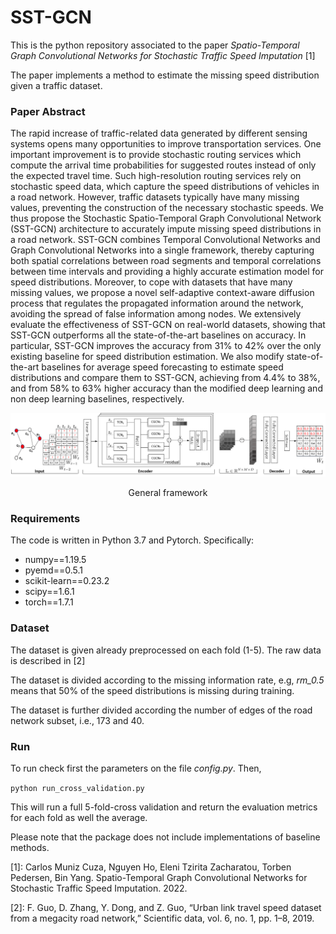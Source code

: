 # SST-GCN

This is the python repository associated to the paper _Spatio-Temporal Graph Convolutional Networks for
Stochastic Traffic Speed Imputation_ [1]

The paper implements a method to estimate the missing speed distribution given a traffic dataset. 

### Paper Abstract
The rapid increase of traffic-related data generated by different sensing systems opens many opportunities to improve transportation services. 
One important improvement is to provide stochastic routing services which compute the arrival time probabilities for suggested routes instead of only the expected travel time.
Such high-resolution routing services rely on stochastic speed data, which capture the speed distributions of vehicles in a road network.
However, traffic datasets typically have many missing values, preventing the construction of the necessary stochastic speeds. 
We thus propose the Stochastic Spatio-Temporal Graph Convolutional Network (SST-GCN) architecture to accurately impute missing speed distributions in a road network. 
SST-GCN combines Temporal Convolutional Networks and Graph Convolutional Networks into a single framework, thereby capturing both spatial correlations between road segments and temporal correlations between time intervals and providing a highly accurate estimation model for speed distributions. 
Moreover, to cope with datasets that have many missing values, we propose a novel self-adaptive context-aware diffusion process that regulates the propagated information around the network, avoiding the spread of false information among nodes.
We extensively evaluate the effectiveness of SST-GCN on real-world datasets, showing that SST-GCN outperforms all the state-of-the-art baselines on accuracy. 
In particular, SST-GCN improves the accuracy from 31% to 42% over the only existing baseline for speed distribution estimation.
We also modify state-of-the-art baselines for average speed forecasting to estimate speed distributions and compare them to SST-GCN, achieving from 4.4% to 38%, and from 58% to 63% higher accuracy than the modified deep learning and non deep learning baselines, respectively. 

![framework](images/framework.png)
<p style="text-align: center;">General framework</p> 

### Requirements

The code is written in Python 3.7 and Pytorch. Specifically:

+ numpy==1.19.5
+ pyemd==0.5.1
+ scikit-learn==0.23.2
+ scipy==1.6.1
+ torch==1.7.1

### Dataset

The dataset is given already preprocessed on each fold (1-5). The raw data is described in [2]

The dataset is divided according to the missing information rate, e.g, _rm_0.5_ means that 50% of the speed distributions is missing during training.

The dataset is further divided according the number of edges of the road network subset, i.e., 173 and 40.

### Run

To run check first the parameters on the file _config.py_. Then, 

``
python run_cross_validation.py
``

This will run a full 5-fold-cross validation and return the evaluation metrics for each fold as well the average.

Please note that the package does not include implementations of baseline methods.

[1]: Carlos Muniz Cuza, Nguyen Ho, Eleni Tzirita Zacharatou, Torben Pedersen, Bin Yang. Spatio-Temporal Graph Convolutional Networks for
Stochastic Traffic Speed Imputation. 2022.

[2]: F. Guo, D. Zhang, Y. Dong, and Z. Guo, “Urban link travel speed dataset from a megacity road network,” Scientific data, vol. 6, no. 1, pp. 1–8, 2019.



